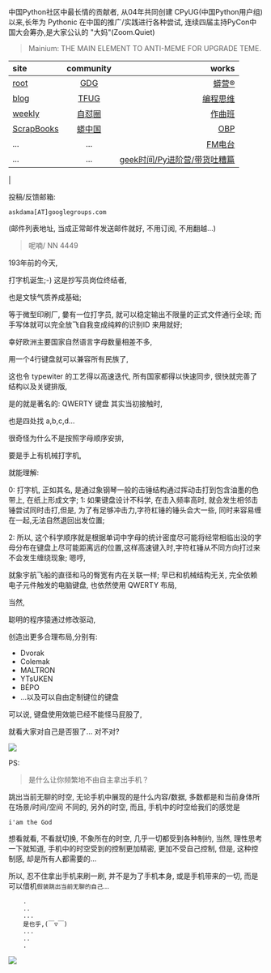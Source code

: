 中国Python社区中最长情的贡献者, 从04年共同创建 CPyUG(中国Python用户组)以来,长年为 Pythonic 在中国的推广/实践进行各种尝试, 连续四届主持PyCon中国大会筹办,是大家公认的 "大妈"(Zoom.Quiet)

> Mainium: THE MAIN ELEMENT TO ANTI-MEME FOR UPGRADE TEME.

| site | community | works |
| :-----| :----: | ----: |
| [root](http://zoomquiet.io/) | [GDG](https://blog.zhgdg.org/) | [蟒营®](https://doc.101.camp/) |
| [blog](https://blog.zoomquiet.io/pages/zoomquiet.html) | [TFUG](http://zh.tfug.world/) | [编程思维](https://py.101.camp/) |
| [weekly](http://weekly.pychina.org/) | [自怼圈](https://du.101.camp/) | [作曲班](https://mu.101.camp/) |
| [ScrapBooks](https://zoomquiet.io/collection.html) | [蟒中国](https://pychina.org/) | [OBP](https://zoomquiet.io/obp/index.html) |
| ... | ... | [FM电台](https://fm.101.camp/) |
| ... | ... | [geek时间/Py进阶营/带货吐糟篇](https://fm.101.camp/2020/geek2py-dama.html) 
 |


投稿/反馈邮箱:

    askdama[AT]googlegroups.com

(邮件列表地址, 
当成正常邮件发送邮件就好, 不用订阅, 不用翻越...)

> 呢喃/ NN 4449



193年前的今天,

打字机诞生;-)
这是抄写员岗位终结者,

也是文犊气质养成基础;

等于微型印刷厂,
嘦有一位打字员,
就可以稳定输出不限量的正式文件通行全球;
而手写体就可以完全放飞自我变成纯粹的识别ID 来用就好;

幸好欧洲主要国家自然语言字母数量相差不多,

用一个4行键盘就可以兼容所有民族了,

这也令 typewiter 的工艺得以高速迭代,
所有国家都得以快速同步,
很快就完善了结构以及关键排版,

是的就是著名的: QWERTY 键盘
其实当初接触时,

也是四处找 a,b,c,d...

很奇怪为什么不是按照字母顺序安排,



要是手上有机械打字机,

就能理解:

0: 打字机, 正如其名, 是通过象钢琴一般的击锤结构通过挥动击打到包含油墨的色带上, 在纸上形成文字;
1: 如果键盘设计不科学, 在击入频率高时, 就会发生相邻击锤尝试同时击打,但是, 为了有足够冲击力,字符杠锤的锤头会大一些, 同时来容易缠在一起,无法自然退回出发位置;

2: 所以, 这个科学顺序就是根据单词中字母的统计密度尽可能将经常相临出没的字母分布在键盘上尽可能距离远的位置,这样高速键入时,字符杠锤从不同方向打过来不会发生缠绕现象;
嗯哼,

就象宇航飞船的直径和马的臀宽有内在关联一样;
早已和机械结构无关,
完全依赖电子元件触发的电脑键盘,
也依然使用 QWERTY 布局,

当然,

聪明的程序猿通过修改驱动,

创造出更多合理布局,分别有:

+ Dvorak
+ Colemak
+ MALTRON
+ YTsUKEN
+ BÉPO
+ ...以及可以自由定制键位的键盘


可以说,
键盘使用效能已经不能怪马屁股了,

就看大家对自己是否狠了...
对不对?




![](http://ydlj.zoomquiet.top/ipic/2021-07-23-zq42-today-card-2107.024.png)




PS:
> 是什么让你频繁地不由自主拿出手机？

跳出当前无聊的时空,
无论手机中展现的是什么内容/数据,
多数都是和当前身体所在场景/时间/空间 不同的,
另外的时空,
而且, 手机中的时空给我们的感觉是

    i'am the God

想看就看, 不看就切换,
不象所在的时空, 几乎一切都受到各种制约,
当然,
理性思考一下就知道,
手机中的时空受到的控制更加精密, 更加不受自己控制,
但是, 这种控制感,
却是所有人都需要的...

所以, 
忍不住拿出手机来刷一刷,
并不是为了手机本身, 或是手机带来的一切,
而是可以借机`假装跳出当前无聊的自己`...



```
    .
    ..
    ...
    是也乎,(￣▽￣)
    ...
    ..
    .
```


![](http://ydlj.zoomquiet.top/ipic/2021-07-10-210701DU21-zip.jpg)

